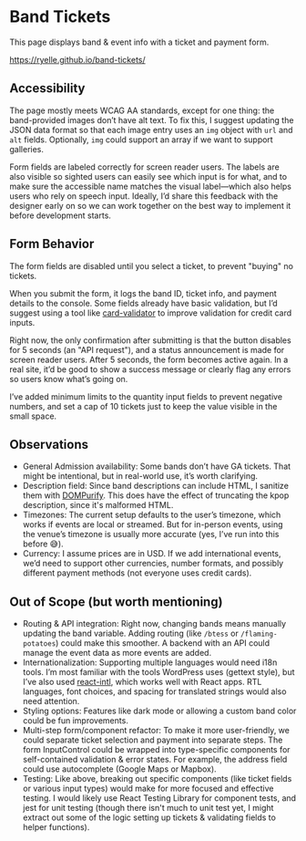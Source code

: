 # Band Tickets

This page displays band & event info with a ticket and payment form.

https://ryelle.github.io/band-tickets/

## Accessibility

The page mostly meets WCAG AA standards, except for one thing: the band-provided images don’t have alt text. To fix this, I suggest updating the JSON data format so that each image entry uses an `img` object with `url` and `alt` fields. Optionally, `img` could support an array if we want to support galleries.

Form fields are labeled correctly for screen reader users. The labels are also visible so sighted users can easily see which input is for what, and to make sure the accessible name matches the visual label—which also helps users who rely on speech input. Ideally, I’d share this feedback with the designer early on so we can work together on the best way to implement it before development starts.

## Form Behavior

The form fields are disabled until you select a ticket, to prevent "buying" no tickets.

When you submit the form, it logs the band ID, ticket info, and payment details to the console. Some fields already have basic validation, but I’d suggest using a tool like [card-validator](https://github.com/braintree/card-validator) to improve validation for credit card inputs.

Right now, the only confirmation after submitting is that the button disables for 5 seconds (an "API request"), and a status announcement is made for screen reader users. After 5 seconds, the form becomes active again. In a real site, it’d be good to show a success message or clearly flag any errors so users know what’s going on.

I’ve added minimum limits to the quantity input fields to prevent negative numbers, and set a cap of 10 tickets just to keep the value visible in the small space.

## Observations

- General Admission availability: Some bands don’t have GA tickets. That might be intentional, but in real-world use, it’s worth clarifying.
- Description field: Since band descriptions can include HTML, I sanitize them with [DOMPurify](https://www.npmjs.com/package/dompurify). This does have the effect of truncating the kpop description, since it's malformed HTML.
- Timezones: The current setup defaults to the user’s timezone, which works if events are local or streamed. But for in-person events, using the venue’s timezone is usually more accurate (yes, I’ve run into this before 😅).
- Currency: I assume prices are in USD. If we add international events, we’d need to support other currencies, number formats, and possibly different payment methods (not everyone uses credit cards).

## Out of Scope (but worth mentioning)

- Routing & API integration: Right now, changing bands means manually updating the band variable. Adding routing (like `/btess` or `/flaming-potatoes`) could make this smoother. A backend with an API could manage the event data as more events are added.
- Internationalization: Supporting multiple languages would need i18n tools. I’m most familiar with the tools WordPress uses (gettext style), but I’ve also used [react-intl](https://formatjs.github.io/docs/getting-started/installation/), which works well with React apps. RTL languages, font choices, and spacing for translated strings would also need attention.
- Styling options: Features like dark mode or allowing a custom band color could be fun improvements.
- Multi-step form/component refactor: To make it more user-friendly, we could separate ticket selection and payment into separate steps. The form InputControl could be wrapped into type-specific components for self-contained validation & error states. For example, the address field could use autocomplete (Google Maps or Mapbox).
- Testing: Like above, breaking out specific components (like ticket fields or various input types) would make for more focused and effective testing. I would likely use React Testing Library for component tests, and jest for unit testing (though there isn't much to unit test yet, I might extract out some of the logic setting up tickets & validating fields to helper functions).
